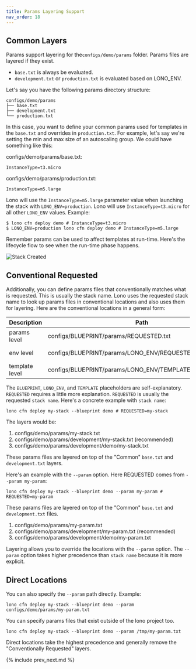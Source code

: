 ```yaml
---
title: Params Layering Support
nav_order: 18
---
```


## Common Layers

Params support layering for the`configs/demo/params` folder. Params files are layered if they exist.

* `base.txt` is always be evaluated.
* `development.txt` or `production.txt` is evaluated based on LONO_ENV.

Let's say you have the following params directory structure:

    configs/demo/params
    ├── base.txt
    ├── development.txt
    └── production.txt

In this case, you want to define your common params used for templates in the `base.txt` and overrides in `production.txt`. For example, let's say we're setting the min and max size of an autoscaling group. We could have something like this:

configs/demo/params/base.txt:

    InstanceType=t3.micro

configs/demo/params/production.txt:

    InstanceType=m5.large

Lono will use the `InstanceType=m5.large` parameter value when launching the stack with `LONO_ENV=production`.  Lono will use `InstanceType=t3.micro` for all other `LONO_ENV` values.  Example:

    $ lono cfn deploy demo # InstanceType=t3.micro
    $ LONO_ENV=production lono cfn deploy demo # InstanceType=m5.large

Remember params can be used to affect templates at run-time. Here's the lifecycle flow to see when the run-time phase happens.

<img src="/img/tutorial/lono-flowchart.png" alt="Stack Created" class="doc-photo lono-flowchart">

## Conventional Requested

Additionally, you can define params files that conventionally matches what is requested. This is usually the stack name. Lono uses the requested stack name to look up params files in conventional locations and also uses them for layering. Here are the conventional locations in a general form:

Description | Path | Comments
--- | --- | ---
params level | configs/BLUEPRINT/params/REQUESTED.txt | least specific
env level | configs/BLUEPRINT/params/LONO_ENV/REQUESTED.txt | generally recommended
template level | configs/BLUEPRINT/params/LONO_ENV/TEMPLATE/REQUESTED.txt | most specific

The `BLUEPRINT`, `LONO_ENV`, and `TEMPLATE` placeholders are self-explanatory.  `REQUESTED` requires a little more explanation. `REQUESTED` is usually the requested `stack name`.  Here's a concrete example with `stack name`:

    lono cfn deploy my-stack --blueprint demo # REQUESTED=my-stack

The layers would be:

1. configs/demo/params/my-stack.txt
2. configs/demo/params/development/my-stack.txt (recommended)
3. configs/demo/params/development/demo/my-stack.txt

These params files are layered on top of the "Common" `base.txt` and `development.txt` layers.

Here's an example with the `--param` option. Here REQUESTED comes from `--param my-param`:

    lono cfn deploy my-stack --blueprint demo --param my-param # REQUESTED=my-param

These params files are layered on top of the "Common" `base.txt` and `development.txt` files.

1. configs/demo/params/my-param.txt
2. configs/demo/params/development/my-param.txt (recommended)
3. configs/demo/params/development/demo/my-param.txt

Layering allows you to override the locations with the `--param` option. The `--param` option takes higher precedence than `stack name` because it is more explicit.

## Direct Locations

You can also specify the `--param` path directly. Example:

    lono cfn deploy my-stack --blueprint demo --param configs/demo/params/my-param.txt

You can specify params files that exist outside of the lono project too.

    lono cfn deploy my-stack --blueprint demo --param /tmp/my-param.txt

Direct locations take the highest precedence and generally remove the "Conventionally Requested" layers.

{% include prev_next.md %}
